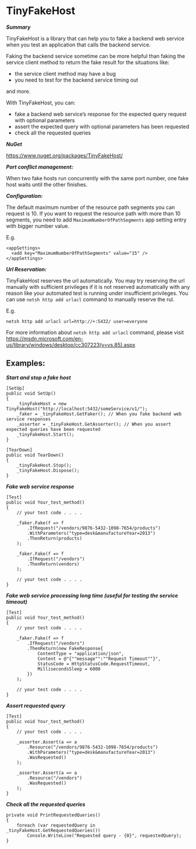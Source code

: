﻿# TinyFakeHost

***Summary***

TinyFakeHost is a library that can help you to fake a backend web service when you test an application that calls the backend service.

Faking the backend service sometime can be more helpful than faking the service client method to return the fake result for the situations like:
* the service client method may have a bug
* you need to test for the backend service timing out

and more.


With TinyFakeHost, you can:
* fake a backend web service’s response for the expected query request with optional parameters
* assert the expected query with optional parameters has been requested
* check all the requested queries


***NuGet***

https://www.nuget.org/packages/TinyFakeHost/


***Port conflict management:***

When two fake hosts run concurrently with the same port number, one fake host waits until the other finishes.

***Configuration:***

The default maximum number of the resource path segments you can request is 10. If you want to request the resource path with more than 10 segments, you need to add `MaximumNumberOfPathSegments` app setting entry with bigger number value.

E.g.
```
<appSettings>
  <add key="MaximumNumberOfPathSegments" value="15" />
</appSettings>
```

***Url Reservation:***

TinyFakeHost reserves the url automatically.
You may try reserving the url manually with sufficient privileges if it is not reserved automatically with any reason like your automated test is running under insufficient privileges.
You can use `netsh http add urlacl` command to manually reserve the rul.

E.g.
```
netsh http add urlacl url=http://+:5432/ user=everyone
```
For more information about `netsh http add urlacl` command, please visit https://msdn.microsoft.com/en-us/library/windows/desktop/cc307223(v=vs.85).aspx

Examples:
---------
***Start and stop a fake host***
```
[SetUp]
public void SetUp()
{
    _tinyFakeHost = new TinyFakeHost("http://localhost:5432/someService/v1/"); 
    _faker = _tinyFakeHost.GetFaker(); // When you fake backend web service responses
    _asserter = _tinyFakeHost.GetAsserter(); // When you assert expected queries have been requested
    _tinyFakeHost.Start();
}

[TearDown]
public void TearDown()
{
    _tinyFakeHost.Stop();
    _tinyFakeHost.Dispose();
}
```
***Fake web service response***
```
[Test]
public void Your_test_method()
{
    // your test code . . . .

    _faker.Fake(f => f
        .IfRequest("/vendors/9876-5432-1098-7654/products")
        .WithParameters("type=desk&manufactureYear=2013")
        .ThenReturn(products)
    );

    _faker.Fake(f => f
        .IfRequest("/vendors")
        .ThenReturn(vendors)
    );

    // your test code . . . .
}
```
***Fake web service processing long time (useful for testing the service timeout)***
```
[Test]
public void Your_test_method()
{
    // your test code . . . .

    _faker.Fake(f => f
        .IfRequest("/vendors")
        .ThenReturn(new FakeResponse{
            ContentType = "application/json",
            Content = @"{""message"":""Request Timeout""}",
            StatusCode = HttpStatusCode.RequestTimeout,
            MillisecondsSleep = 6000
        })
    );

    // your test code . . . .
}
```
***Assert requested query***
```
[Test]
public void Your_test_method()
{
    // your test code . . . .

    _asserter.Assert(a => a
        .Resource("/vendors/9876-5432-1098-7654/products")
        .WithParameters("type=desk&manufactureYear=2013")
        .WasRequested()
    );

    _asserter.Assert(a => a
        .Resource("/vendors")
        .WasRequested()
    );
}
```
***Check all the requested queries***
```
private void PrintRequestedQueries()
{
    foreach (var requestedQuery in _tinyFakeHost.GetRequestedQueries())
        Console.WriteLine("Requested query - {0}", requestedQuery);
}
```
